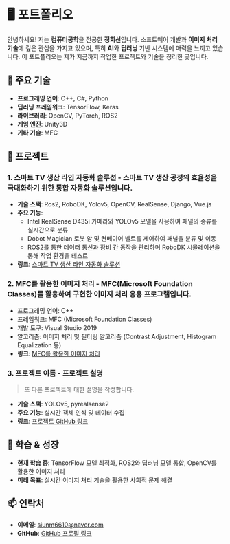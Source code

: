 # 🖥️ 포트폴리오

안녕하세요! 저는 **컴퓨터공학**을 전공한 **정회선**입니다. 소프트웨어 개발과 **이미지 처리 기술**에 깊은 관심을 가지고 있으며, 특히 **AI**와 **딥러닝** 기반 시스템에 매력을 느끼고 있습니다. 이 포트폴리오는 제가 지금까지 작업한 프로젝트와 기술을 정리한 곳입니다.

## 💼 주요 기술
- **프로그래밍 언어**: C++, C#, Python
- **딥러닝 프레임워크**: TensorFlow, Keras
- **라이브러리**: OpenCV, PyTorch, ROS2
- **게임 엔진**: Unity3D
- **기타 기술**: MFC

## 📂 프로젝트

### 1. **스마트 TV 생산 라인 자동화 솔루션** - 스마트 TV 생산 공정의 효율성을 극대화하기 위한 통합 자동화 솔루션입니다.

- **기술 스택**: Ros2, RoboDK, Yolov5, OpenCV, RealSense, Django, Vue.js
- **주요 기능**:
  - Intel RealSense D435i 카메라와 YOLOv5 모델을 사용하여 패널의 종류를 실시간으로 분류
  - Dobot Magician 로봇 암 및 컨베이어 벨트를 제어하여 패널을 분류 및 이동
  - ROS2를 통한 데이터 통신과 장비 간 동작을 관리하며 RoboDK 시뮬레이션을 통해 작업 환경을 테스트
- **링크**: [스마트 TV 생산 라인 자동화 솔루션](https://github.com/JungHoiSun0522/portfolio/tree/main/Smart_TV_production_line_automation_factory_solution)

### 2. **MFC를 활용한 이미지 처리** - MFC(Microsoft Foundation Classes)를 활용하여 구현한 이미지 처리 응용 프로그램입니다.

- 프로그래밍 언어: C++
- 프레임워크: MFC (Microsoft Foundation Classes)
- 개발 도구: Visual Studio 2019
- 알고리즘: 이미지 처리 및 필터링 알고리즘 (Contrast Adjustment, Histogram Equalization 등)
- **링크**: [MFC를 활용한 이미지 처리](https://github.com/JungHoiSun0522/portfolio/tree/main/Image%20processing%20using%20MFC)

### 3. **프로젝트 이름** - 프로젝트 설명
> 또 다른 프로젝트에 대한 설명을 작성합니다.

- **기술 스택**: YOLOv5, pyrealsense2
- **주요 기능**: 실시간 객체 인식 및 데이터 수집
- **링크**: [프로젝트 GitHub 링크](https://github.com/your-project-link)

## 🌱 학습 & 성장
- **현재 학습 중**: TensorFlow 모델 최적화, ROS2와 딥러닝 모델 통합, OpenCV를 활용한 이미지 처리
- **미래 목표**: 실시간 이미지 처리 기술을 활용한 사회적 문제 해결

## 📫 연락처
- **이메일**: siunm6610@naver.com
- **GitHub**: [GitHub 프로필 링크](https://github.com/JungHoiSun0522/portfolio.git)
